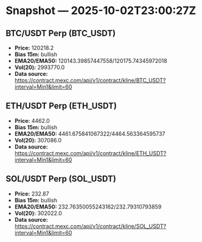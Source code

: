 # Snapshot — 2025-10-02T23:00:27Z

## BTC/USDT Perp (BTC_USDT)
- **Price:** 120218.2
- **Bias 15m:** bullish
- **EMA20/EMA50:** 120143.39857447558/120175.74345972018
- **Vol(20):** 2993770.0
- **Data source:** https://contract.mexc.com/api/v1/contract/kline/BTC_USDT?interval=Min1&limit=60

## ETH/USDT Perp (ETH_USDT)
- **Price:** 4462.0
- **Bias 15m:** bullish
- **EMA20/EMA50:** 4461.675841067322/4464.563364595737
- **Vol(20):** 307086.0
- **Data source:** https://contract.mexc.com/api/v1/contract/kline/ETH_USDT?interval=Min1&limit=60

## SOL/USDT Perp (SOL_USDT)
- **Price:** 232.87
- **Bias 15m:** bullish
- **EMA20/EMA50:** 232.76350055243162/232.79310793859
- **Vol(20):** 302022.0
- **Data source:** https://contract.mexc.com/api/v1/contract/kline/SOL_USDT?interval=Min1&limit=60

